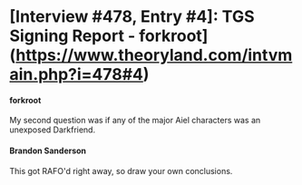 # [Interview #478, Entry #4]: TGS Signing Report - forkroot](https://www.theoryland.com/intvmain.php?i=478#4)

#### forkroot

My second question was if any of the major Aiel characters was an unexposed Darkfriend.

#### Brandon Sanderson

This got RAFO'd right away, so draw your own conclusions.

